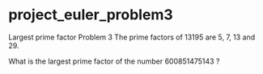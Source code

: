 # project_euler_problem3
Largest prime factor
Problem 3
The prime factors of 13195 are 5, 7, 13 and 29.

What is the largest prime factor of the number 600851475143 ?
